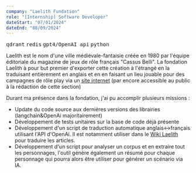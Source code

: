```yaml
---
company: "Laelith Fundation"
role: "[Internship] Software Developer"
dateStart: "07/01/2024"
dateEnd: "08/09/2024"
---
```


<kbd>qdrant</kbd> <kbd>redis</kbd> <kbd>gpt4/OpenAI api</kbd> <kbd>python</kbd>

Laelith est le nom d'une ville médiévale-fantaisie créée en 1980 par l'équipe éditoriale du magazine de jeux de rôle français "Cassus Belli".
La fondation Laelith à pour but premier d'exporter cette création à l'étrangé en la traduisant entièrement en anglais et en en faisant un lieu jouable pour des campagnes de rôle play via un [site internet](https://www.laelith.com/) (par encore accessible au public à la rédaction de cette section)

Durant ma présence dans la fondation, j'ai pu accomplir plusieurs missions :
- Update du code source aux dernières versions des librairies (langchain&OpenAi majoritairement)
- Développement de tests unitaires sur la base de code déjà présente
- Développement d'un script de traduction automatique anglais<->français utilisant l'API d'OpenAi. Il est notamment utiliser dans le [Wiki Laelith](https://wiki.laelith.com/en/start) pour traduire les articles. 
- Développement d'un script pour analyser un corpus et en extraire tout les personnages, l'outil génère également un résumé pour chaque personnage qui pourra alors être utiliser pour générer un scénario via IA. 


<!---
Laelith is the name of an imaginary medieval-fantasy city created in the 1980s by the editorial team of the French role-playing game magazine Casus Belli. Laelith fundation aims to export Laelith internationally and make it a role-playing playground for everyone with a [website](https://www.laelith.com/)

During my stay at Laelith, I've had several missions :

- Update the source code to the latest version of the libraries (mainly langchain)
- Dev some tests using pytest for the existing code.
- Dev a translation tool in python from English <-> French using the OpenAI API. Is used for the [Laelith wiki](https://wiki.laelith.com/en/start).
- Dev a script to analyse and find every character of a book (Laelith.txt) and then make a short resume of each character. These character will then be used by a script to generate scenarios as a help for MJs.
-->